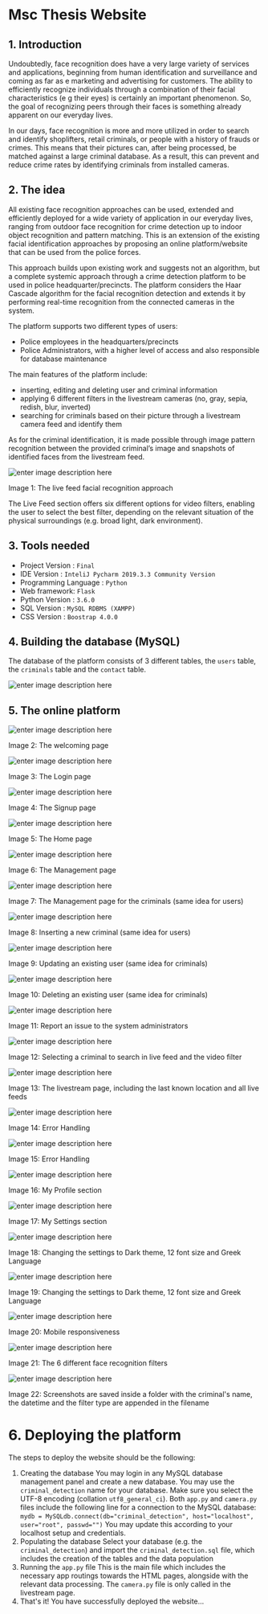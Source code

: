 # Msc Thesis Website

## 1. Introduction
Undoubtedly, face recognition does have a very large variety of services and applications, beginning from human identification and surveillance and coming as far as e marketing and advertising for customers. The ability to efficiently recognize individuals through a combination of their facial characteristics (e g their eyes) is certainly an important phenomenon. So, the goal of recognizing peers through their faces is something already apparent on our everyday lives.

In our days, face recognition is more and more utilized in order to search and identify shoplifters, retail criminals, or people with a history of frauds or crimes. This means that their pictures can, after being processed, be matched against a large criminal database. As a result, this can prevent and reduce crime rates by identifying criminals from installed cameras.

## 2. The idea
All existing face recognition approaches can be used, extended and efficiently deployed for a wide variety of application in our everyday lives, ranging from outdoor face recognition for crime detection up to indoor object recognition and pattern matching. This is an extension of the existing facial identification approaches by proposing an online platform/website that can be used from the police forces.

This approach builds upon existing work and suggests not an algorithm, but a complete systemic approach through a crime detection platform to be used in police headquarter/precincts. The platform considers the Haar Cascade algorithm for the facial recognition detection and extends it by performing real-time recognition from the connected cameras in the system.

The platform supports two different types of users:
* Police employees in the headquarters/precincts
* Police Administrators, with a higher level of access and also responsible for database maintenance

The main features of the platform include:
* inserting, editing and deleting user and criminal information
* applying 6 different filters in the livestream cameras (no, gray, sepia, redish, blur, inverted)
* searching for criminals based on their picture through a livestream camera feed and identify them

As for the criminal identification, it is made possible through image pattern recognition between the provided criminal’s image and snapshots of identified faces from the livestream feed.

![enter image description here](https://i.ibb.co/zNCp9Rb/Picture14.png)

Image 1: The live feed facial recognition approach

The Live Feed section offers six different options for video filters, enabling the user to select the best filter, depending on the relevant situation of the physical surroundings (e.g. broad light, dark environment).

## 3. Tools needed

* Project Version : `Final`
* IDE Version : `InteliJ Pycharm 2019.3.3 Community Version`
* Programming Language : `Python`
* Web framework: `Flask`
* Python Version : `3.6.0`
* SQL Version : `MySQL RDBMS (XAMPP)`
* CSS Version : `Boostrap 4.0.0`


## 4. Building the database (MySQL)

The database of the platform consists of 3 different tables, the `users` table, the `criminals` table and the `contact` table.

![enter image description here](https://i.ibb.co/YW1ttbx/1.png)

## 5. The online platform

![enter image description here](https://i.ibb.co/m5xSXyX/2.png)

Image 2: The welcoming page

![enter image description here](https://i.ibb.co/vJxPJys/3.png)

Image 3: The Login page

![enter image description here](https://i.ibb.co/4SJ525K/4.png)

Image 4: The Signup page

![enter image description here](https://i.ibb.co/s3HMnXV/5.png)

Image 5: The Home page

![enter image description here](https://i.ibb.co/Js5nqHj/6.png)

Image 6: The Management page

![enter image description here](https://i.ibb.co/ZVdxywZ/7.png)

Image 7: The Management page for the criminals (same idea for users)

![enter image description here](https://i.ibb.co/R4BjbHQ/8.png )

Image 8: Inserting a new criminal (same idea for users)

![enter image description here](https://i.ibb.co/pfm8gtm/9.png)

Image 9: Updating an existing user (same idea for criminals)

![enter image description here](https://i.ibb.co/W5J53Tn/10.png)

Image 10: Deleting an existing user (same idea for criminals)

![enter image description here](https://i.ibb.co/DKG1Vkp/11.png)

Image 11: Report an issue to the system administrators

![enter image description here](https://i.ibb.co/W3zVv0C/12.png)

Image 12: Selecting a criminal to search in live feed and the video filter

![enter image description here](https://i.ibb.co/bLX2YLw/13.png)

Image 13: The livestream page, including the last known location and all live feeds

![enter image description here](https://i.ibb.co/4JbN3Lg/14.png)

Image 14: Error Handling

![enter image description here](https://i.ibb.co/F8Lssp0/15.png)

Image 15: Error Handling

![enter image description here](https://i.ibb.co/ChPx27b/16.png)

Image 16: My Profile section

![enter image description here](https://i.ibb.co/X46zC01/17.png)

Image 17: My Settings section

![enter image description here](https://i.ibb.co/KsDpLQS/19.png)

Image 18: Changing the settings to Dark theme, 12 font size and Greek Language

![enter image description here](https://i.ibb.co/w48KVrn/18.png)

Image 19: Changing the settings to Dark theme, 12 font size and Greek Language

![enter image description here](https://i.ibb.co/Xsjb3g9/20.png)

Image 20: Mobile responsiveness 

![enter image description here](https://i.ibb.co/f9Ssz1F/Capture.png)

Image 21: The 6 different face recognition filters

![enter image description here](https://i.ibb.co/BLYgFmY/Picture13.png)

Image 22: Screenshots are saved inside a folder with the criminal's name, the datetime and the filter type are appended in the filename

# 6. Deploying the platform

The steps to deploy the website should be the following:

1. Creating the database
You may login in any MySQL database management panel and create a new database. You may use the `criminal_detection` name for your database. Make sure you select the UTF-8 encoding (collation `utf8_general_ci`). Both `app.py` and `camera.py` files include the following line for a connection to the MySQL database:
`mydb = MySQLdb.connect(db="criminal_detection", host="localhost", user="root", passwd="")`
You may update this according to your localhost setup and credentials.
2. Populating the database
Select your database (e.g. the `criminal_detection`) and import the `criminal_detection.sql` file, which includes the creation of the tables and the data population
3. Running the `app.py` file
This is the main file which includes the necessary app routings towards the HTML pages, alongside with the relevant data processing. The `camera.py` file is only called in the livestream page.
4. That's it! You have successfully deployed the website...
